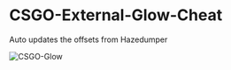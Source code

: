 # CSGO-External-Glow-Cheat
Auto updates the offsets from Hazedumper

<img src="https://i.ibb.co/1mPc19K/CSGO-Glow.png" alt="CSGO-Glow" border="0">
